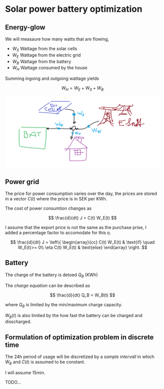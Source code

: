 # Solar power battery optimization


## Energy-glow

We will measaure how many watts that are flowing,

* $W_S$ Wattage from the solar cells
* $W_E$ Wattage from the electric grid
* $W_B$ Wattage from the battery
* $W_H$ Wattage consumed by the house

Summing ingoing and outgoing wattage yields

$$
W_H = W_E + W_S + W_B
$$

![](flow.png)

## Power grid

The price for power consumption varies over the day, the prices are stored in a vector $C(t)$ where the price is in SEK per KWh.

The cost of power consumtion changes as

$$
\frac{d}{dt} J = C(t) W_E(t)
$$

I assume that the export price is not the same as the purchase prise, I added a percentage factor to accomodate for this $\eta$.

$$
\frac{d}{dt} J = \left\{
\begin{array}{cc}
C(t)  W_E(t) & \text{if} \quad  W_E(t)>= 0\\
\eta  C(t)  W_E(t) & \text{else}
\end{array}
\right.
$$


## Battery
The charge of the battery is detoed $Q_B$ (KWh)

The *charge equation* can be described as

$$
\frac{d}{dt} Q_B = W_B(t)
$$

where $Q_B$ is limited by the min/maximum charge capacity.

$W_B(t)$ is also limited by the how fast the battery can be charged and disscharged.

## Formulation of optimization problem in discrete time

The 24h period of usage will be discretized by a *sample intervall* in which $W_B$ and $C(t)$ is assumed to be constant.

I will assume 15min.

TODO...






